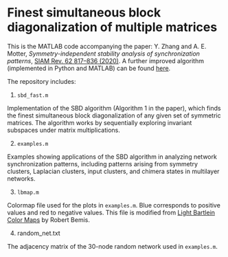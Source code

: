 # Finest simultaneous block diagonalization of multiple matrices

This is the MATLAB code accompanying the paper: Y. Zhang and A. E. Motter, _Symmetry-independent stability analysis of synchronization patterns_, [SIAM Rev. 62 817–836 (2020)](https://doi.org/10.1137/19M127358X).
A further improved algorithm (implemented in Python and MATLAB) can be found [here](https://github.com/y-z-zhang/SBD).

The repository includes:

1. `sbd_fast.m`

  Implementation of the SBD algorithm (Algorithm 1 in the paper), which finds the finest simultaneous block diagonalization of any given set of symmetric matrices. The algorithm works by sequentially exploring invariant subspaces under matrix multiplications.

2. `examples.m`

  Examples showing applications of the SBD algorithm in analyzing network synchronization patterns, including patterns arising from symmetry clusters, Laplacian clusters, input clusters, and chimera states in multilayer networks.

3. `lbmap.m`

  Colormap file used for the plots in `examples.m`. Blue corresponds to positive values and red to negative values. This file is modified from [Light Bartlein Color Maps](https://www.mathworks.com/matlabcentral/fileexchange/17555-light-bartlein-color-maps) by Robert Bemis.

4. random_net.txt

  The adjacency matrix of the 30-node random network used in `examples.m`.
